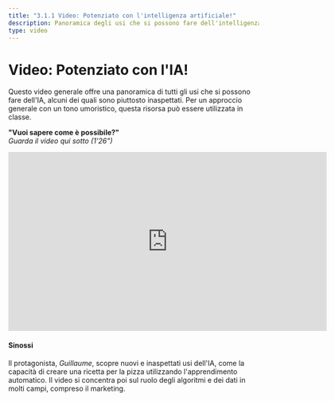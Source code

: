 ```yaml
---
title: "3.1.1 Video: Potenziato con l'intelligenza artificiale!"
description: Panoramica degli usi che si possono fare dell'intelligenza artificiale.
type: video
---
```

# Video: Potenziato con l'IA!

Questo video generale offre una panoramica di tutti gli usi che si possono fare dell'IA, alcuni dei quali sono piuttosto inaspettati.
Per un approccio generale con un tono umoristico, questa risorsa può essere utilizzata in classe.

**"Vuoi sapere come è possibile?"**  
_Guarda il video qui sotto (1'26")_

<center><iframe width="640" height="360" src="https://www.youtube.com/embed/OIUxcYfTpKc?rel=0&showinfo=0&cc_load_policy=1&hl=en&modestbranding=1" frameborder="0" allowfullscreen></iframe></center>

#### Sinossi
Il protagonista, _Guillaume_, scopre nuovi e inaspettati usi dell'IA, come la capacità di creare una ricetta per la pizza utilizzando l'apprendimento automatico. Il video si concentra poi sul ruolo degli algoritmi e dei dati in molti campi, compreso il marketing.
